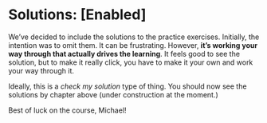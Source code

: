 Solutions: \[Enabled\]
======================

We’ve decided to include the solutions to the practice exercises. Initially, the intention was to omit them. It can be frustrating. However, **it’s working your way through that actually drives the learning**. It feels good to see the solution, but to make it really click, you have to make it your own and work your way through it.

Ideally, this is a *check my solution* type of thing. You should now see the solutions by chapter above (under construction at the moment.)

Best of luck on the course, Michael!
